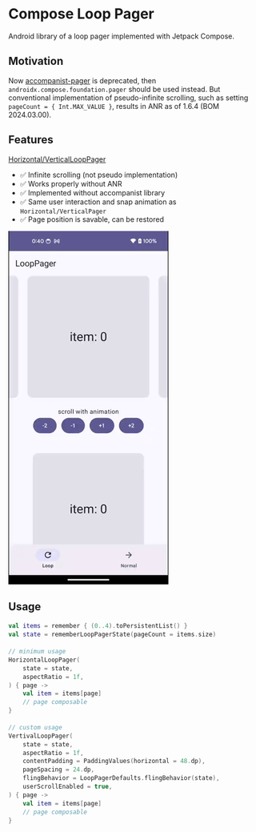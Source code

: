 # Compose Loop Pager

Android library of a loop pager implemented with Jetpack Compose.

## Motivation

Now [accompanist-pager](https://github.com/google/accompanist/tree/main/pager) is deprecated, then `androidx.compose.foundation.pager` should be used instead. 
But conventional implementation of pseudo-infinite scrolling, such as setting `pageCount = { Int.MAX_VALUE }`, results in ANR as of 1.6.4 (BOM 2024.03.00).

## Features

[Horizontal/VerticalLoopPager](./lib/src/main/java/com/seo4d696b75/compose/pager/LoopPager.kt)

- ✅ Infinite scrolling (not pseudo implementation)
- ✅ Works properly without ANR
- ✅ Implemented without accompanist library
- ✅ Same user interaction and snap animation as `Horizontal/VerticalPager`
- ✅ Page position is savable, can be restored

<img src="capture/sample_loop_pager.gif">

## Usage

```kotlin
val items = remember { (0..4).toPersistentList() }
val state = rememberLoopPagerState(pageCount = items.size)

// minimum usage
HorizontalLoopPager(
    state = state,
    aspectRatio = 1f,
) { page ->
    val item = items[page]
    // page composable
}

// custom usage
VertivalLoopPager(
    state = state,
    aspectRatio = 1f,
    contentPadding = PaddingValues(horizontal = 48.dp),
    pageSpacing = 24.dp,
    flingBehavior = LoopPagerDefaults.flingBehavior(state),
    userScrollEnabled = true,
) { page ->
    val item = items[page]
    // page composable
}
```
